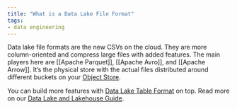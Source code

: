 ```yaml
---
title: "What is a Data Lake File Format"
tags:
- data engineering
---
```

Data lake file formats are the new CSVs on the cloud. They are more column-oriented and compress large files with added features. The main players here are [[Apache Parquet]], [[Apache Avro]], and [[Apache Arrow]]. It’s the physical store with the actual files distributed around different buckets on your [Object Store](term/Storage%20Layer.md).

You can build more features with [Data Lake Table Format](term/Data%20Lake%20Table%20Format.md) on top. Read more on our [Data Lake and Lakehouse Guide](https://airbyte.com/blog/data-lake-lakehouse-guide-powered-by-table-formats-delta-lake-iceberg-hudi).